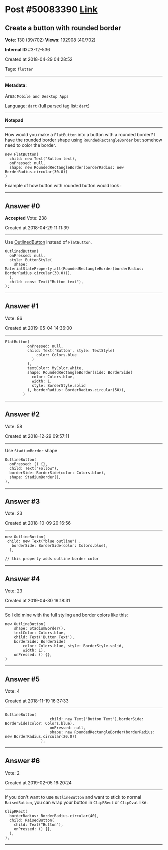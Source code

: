 
# Post \#50083390 [Link](https://stackoverflow.com/questions/50083390/)

## Create a button with rounded border

**Vote**: 130 (39/702) **Views**: 192908 (40/702) 

**Internal ID** \#3-12-536

Created at 2018-04-29 04:28:52

Tags: `flutter`

----------

#### Metadata:

Area: `Mobile and Desktop Apps`

Language: `dart` (full parsed tag list: `dart`)

----------

**Notepad**


----------

How would you make a `FlatButton` into a button with a rounded border? I have the rounded border shape using `RoundedRectangleBorder` but somehow need to color the border.

```
new FlatButton(
  child: new Text("Button text),
  onPressed: null,
  shape: new RoundedRectangleBorder(borderRadius: new BorderRadius.circular(30.0))
)
```


Example of how button with rounded button would look :  [](https://i.stack.imgur.com/GdvrF.png)


----------
        
## Answer \#0

**Accepted** Vote: 238

Created at 2018-04-29 11:11:39

------------

Use [OutlinedButton](https://docs.flutter.io/flutter/material/OutlinedButton-class.html) instead of `FlatButton`.
```
OutlinedButton(
  onPressed: null,
  style: ButtonStyle(
    shape: MaterialStateProperty.all(RoundedRectangleBorder(borderRadius: BorderRadius.circular(30.0))),
  ),
  child: const Text("Button text"),
);
```



------------
    
    
## Answer \#1

 Vote: 86

Created at 2019-05-04 14:36:00

------------

```
FlatButton(
          onPressed: null,
          child: Text('Button', style: TextStyle(
              color: Colors.blue
            )
          ),
          textColor: MyColor.white,
          shape: RoundedRectangleBorder(side: BorderSide(
            color: Colors.blue,
            width: 1,
            style: BorderStyle.solid
          ), borderRadius: BorderRadius.circular(50)),
        )
```



------------
    
    
## Answer \#2

 Vote: 58

Created at 2018-12-29 09:57:11

------------

Use `StadiumBorder` shape
```
OutlineButton(
  onPressed: () {},
  child: Text("Follow"),
  borderSide: BorderSide(color: Colors.blue),
  shape: StadiumBorder(),
),
```



------------
    
    
## Answer \#3

 Vote: 23

Created at 2018-10-09 20:16:56

------------

```
new OutlineButton(  
 child: new Text("blue outline") ,
   borderSide: BorderSide(color: Colors.blue),
  ),

// this property adds outline border color
```



------------
    
    
## Answer \#4

 Vote: 23

Created at 2019-04-30 19:18:31

------------

So I did mine with the full styling and border colors like this:

```
new OutlineButton(
    shape: StadiumBorder(),
    textColor: Colors.blue,
    child: Text('Button Text'),
    borderSide: BorderSide(
        color: Colors.blue, style: BorderStyle.solid, 
        width: 1),
    onPressed: () {},
)
```



------------
    
    
## Answer \#5

 Vote: 4

Created at 2018-11-19 16:37:33

------------



```
OutlineButton(
                    child: new Text("Button Text"),borderSide: BorderSide(color: Colors.blue),
                    onPressed: null,
                    shape: new RoundedRectangleBorder(borderRadius: new BorderRadius.circular(20.0))
                ),
```



------------
    
    
## Answer \#6

 Vote: 2

Created at 2019-02-05 16:20:24

------------

If you don't want to use `OutlineButton` and want to stick to normal `RaisedButton`, you can wrap your button in `ClipRRect` or `ClipOval` like:

```
ClipRRect(
  borderRadius: BorderRadius.circular(40),
  child: RaisedButton(
    child: Text("Button"),
    onPressed: () {},
  ),
),
```



------------
    
    